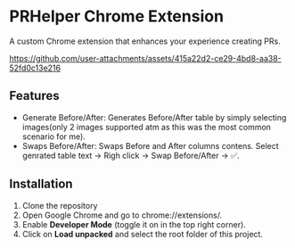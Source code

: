 # PRHelper Chrome Extension

A custom Chrome extension that enhances your experience creating PRs.


https://github.com/user-attachments/assets/415a22d2-ce29-4bd8-aa38-52fd0c13e216




## Features
- Generate Before/After: Generates Before/After table by simply selecting images(only 2 images supported atm as this was the most common scenario for me).
- Swaps Before/After: Swaps Before and After columns contens. Select genrated table text -> Righ click -> Swap Before/After -> ✅.

## Installation
1. Clone the repository
2. Open Google Chrome and go to chrome://extensions/.
3. Enable **Developer Mode** (toggle it on in the top right corner).
4. Click on **Load unpacked** and select the root folder of this project.
